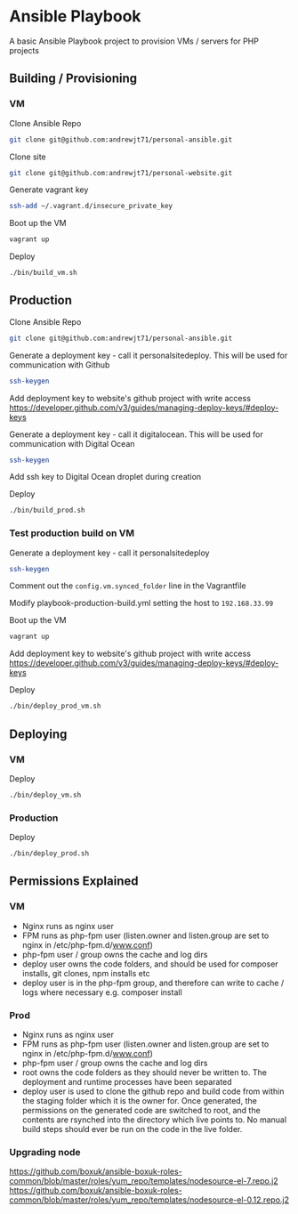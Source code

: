 # Ansible Playbook

A basic Ansible Playbook project to provision VMs / servers for PHP projects

## Building / Provisioning

### VM

Clone Ansible Repo

``` bash
git clone git@github.com:andrewjt71/personal-ansible.git
```

Clone site

``` bash
git clone git@github.com:andrewjt71/personal-website.git
```

Generate vagrant key

``` bash
ssh-add ~/.vagrant.d/insecure_private_key
```

Boot up the VM

```bash
vagrant up
```

Deploy

``` bash
./bin/build_vm.sh
```

## Production

Clone Ansible Repo

``` bash
git clone git@github.com:andrewjt71/personal-ansible.git
```

Generate a deployment key - call it personalsitedeploy. This will be used for communication with Github

``` bash
ssh-keygen
```

Add deployment key to website's github project with write access
https://developer.github.com/v3/guides/managing-deploy-keys/#deploy-keys

Generate a deployment key - call it digitalocean. This will be used for communication with Digital Ocean

``` bash
ssh-keygen
```

Add ssh key to Digital Ocean droplet during creation

Deploy

``` bash
./bin/build_prod.sh
```

### Test production build on VM

Generate a deployment key - call it personalsitedeploy

``` bash
ssh-keygen
```

Comment out the `config.vm.synced_folder` line in the Vagrantfile

Modify playbook-production-build.yml setting the host to `192.168.33.99`

Boot up the VM

```bash
vagrant up
```

Add deployment key to website's github project with write access
https://developer.github.com/v3/guides/managing-deploy-keys/#deploy-keys

Deploy

``` bash
./bin/deploy_prod_vm.sh
```

## Deploying

### VM
Deploy

``` bash
./bin/deploy_vm.sh
```

### Production

Deploy

``` bash
./bin/deploy_prod.sh
```

## Permissions Explained

### VM

- Nginx runs as nginx user
- FPM runs as php-fpm user (listen.owner and listen.group are set to nginx in /etc/php-fpm.d/www.conf)
- php-fpm user / group owns the cache and log dirs
- deploy user owns the code folders, and should be used for composer installs, git clones, npm installs etc
- deploy user is in the php-fpm group, and therefore can write to cache / logs where necessary e.g. composer install

### Prod

- Nginx runs as nginx user
- FPM runs as php-fpm user (listen.owner and listen.group are set to nginx in /etc/php-fpm.d/www.conf)
- php-fpm user / group owns the cache and log dirs
- root owns the code folders as they should never be written to. The deployment and runtime processes have been separated
- deploy user is used to clone the github repo and build code from within the staging folder which it is the owner for.
Once generated, the permissions on the generated code are switched to root, and the contents are rsynched into the 
directory which live points to. No manual build steps should ever be run on the code in the live folder.


### Upgrading node

https://github.com/boxuk/ansible-boxuk-roles-common/blob/master/roles/yum_repo/templates/nodesource-el-7.repo.j2
https://github.com/boxuk/ansible-boxuk-roles-common/blob/master/roles/yum_repo/templates/nodesource-el-0.12.repo.j2
